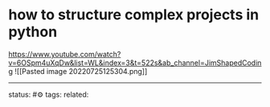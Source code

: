 # how to structure complex projects in python
https://www.youtube.com/watch?v=6OSpm4uXqDw&list=WL&index=3&t=522s&ab_channel=JimShapedCoding
![[Pasted image 20220725125304.png]]



---
status: #⚙️ 
tags: 
related: 
